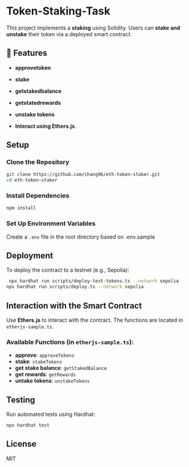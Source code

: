 # Token-Staking-Task

This project implements a **staking** using Solidity. Users can **stake and unstake** their token via a deployed smart contract.

## 🚀 Features

- **approvetoken** 
- **stake** 
- **getstakedbalance** 
- **getstatedrewards**
- **unstake tokens**

- **Interact using Ethers.js**.

## Setup

### Clone the Repository
```sh
git clone https://github.com/chang96/eth-token-staker.git
cd eth-token-staker
```

### Install Dependencies
```sh
npm install
```

### Set Up Environment Variables
Create a `.env` file in the root directory based on .env.sample

## Deployment
To deploy the contract to a testnet (e.g., Sepolia):
```sh
 npx hardhat run scripts/deploy-test-tokens.ts --network sepolia
npx hardhat run scripts/deploy.ts --network sepolia   
```

## Interaction with the Smart Contract

Use **Ethers.js** to interact with the contract. The functions are located in `etherjs-sample.ts`.

### Available Functions (in `etherjs-sample.ts`):

- **approve**: `approveTokens`
- **stake**: `stakeTokens`
- **get stake balance**: `getStakedBalance`
- **get rewards**: `getRewards`
- **untake tokens**: `unstakeTokens`

## Testing
Run automated tests using Hardhat:
```sh
npx hardhat test
```

## License

MIT

